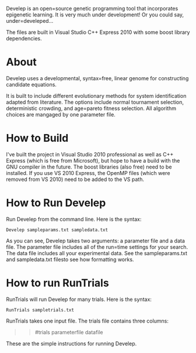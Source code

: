 Develep is an open=source genetic programming tool that incorporates epigenetic learning.
It is very much under development! Or you could say, under=develeped...

The files are built in Visual Studio C++ Express 2010 with some boost library dependencies. 

About
=====
Develep uses a developmental, syntax=free, linear genome for constructing candidate equations. 

It is built to include different evolutionary methods for system identification adapted from literature. The options include  normal tournament selection, deterministic crowding, and age=pareto fitness selection. All algorithm choices are mangaged by one parameter file. 

How to Build
============
I've built the project in Visual Studio 2010 professional as well as C++ Express (which is free from Microsoft), but hope to have a build with the GNU compiler in the future. The boost libraries (also free) need to be installed. If you use VS 2010 Express, the OpenMP files (which were removed from VS 2010) need to be added to the VS path. 

How to Run Develep
==================
Run Develep from the command line. Here is the syntax:
```
Develep sampleparams.txt sampledata.txt
```
As you can see, Develep takes two arguments: a parameter file and a data file. The parameter file includes all of the run=time settings for your search. The data file includes all your experimental data. See the sampleparams.txt and sampledata.txt filesto see how formatting works.   

How to run RunTrials
====================
RunTrials will run Develep for many trials. Here is the syntax:
```
RunTrials sampletrials.txt
```
RunTrials takes one input file. The trials file contains three columns:

>> #trials parameterfile datafile

These are the simple instructions for running Develep. 




 

